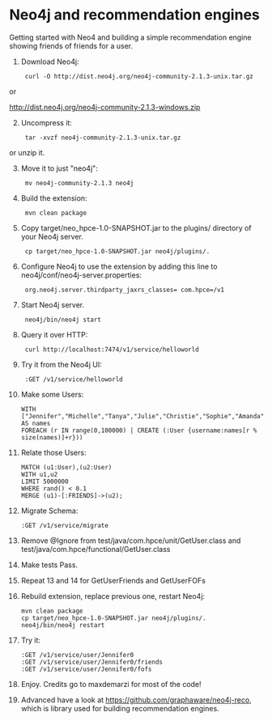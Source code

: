 Neo4j and recommendation engines
================================

Getting started with Neo4 and building a simple recommendation engine showing
friends of friends for a user.

1. Download Neo4j:

        curl -O http://dist.neo4j.org/neo4j-community-2.1.3-unix.tar.gz
or

http://dist.neo4j.org/neo4j-community-2.1.3-windows.zip

2. Uncompress it:


        tar -xvzf neo4j-community-2.1.3-unix.tar.gz

or unzip it.


3. Move it to just "neo4j":

        mv neo4j-community-2.1.3 neo4j

4. Build the extension:

        mvn clean package

5. Copy target/neo_hpce-1.0-SNAPSHOT.jar to the plugins/ directory of your Neo4j server.

        cp target/neo_hpce-1.0-SNAPSHOT.jar neo4j/plugins/.

6. Configure Neo4j to use the extension by adding this line to neo4j/conf/neo4j-server.properties:

        org.neo4j.server.thirdparty_jaxrs_classes= com.hpce=/v1

7. Start Neo4j server.

        neo4j/bin/neo4j start

8. Query it over HTTP:

        curl http://localhost:7474/v1/service/helloworld

9. Try it from the Neo4j UI:

        :GET /v1/service/helloworld


10. Make some Users:

        WITH ["Jennifer","Michelle","Tanya","Julie","Christie","Sophie","Amanda","Khloe","Sarah","Kaylee"] AS names
        FOREACH (r IN range(0,100000) | CREATE (:User {username:names[r % size(names)]+r}))

11. Relate those Users:

        MATCH (u1:User),(u2:User)
        WITH u1,u2
        LIMIT 5000000
        WHERE rand() < 0.1
        MERGE (u1)-[:FRIENDS]->(u2);

12. Migrate Schema:

        :GET /v1/service/migrate

13. Remove @Ignore from test/java/com.hpce/unit/GetUser.class and test/java/com.hpce/functional/GetUser.class

14. Make tests Pass.

15. Repeat 13 and 14 for GetUserFriends and GetUserFOFs

16. Rebuild extension, replace previous one, restart Neo4j:

        mvn clean package
        cp target/neo_hpce-1.0-SNAPSHOT.jar neo4j/plugins/.
        neo4j/bin/neo4j restart

17. Try it:

        :GET /v1/service/user/Jennifer0
        :GET /v1/service/user/Jennifer0/friends
        :GET /v1/service/user/Jennifer0/fofs

18. Enjoy. Credits go to maxdemarzi for most of the code!

19. Advanced have a look at https://github.com/graphaware/neo4j-reco, which is library used for building recommendation engines.